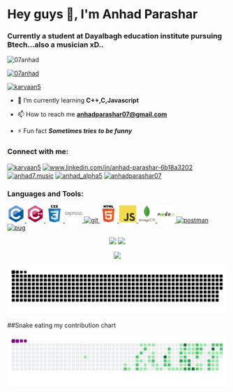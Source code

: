 <h1 align="left">Hey guys 🌝, I'm Anhad Parashar</h1>


<h3 align="left">Currently a student at Dayalbagh education institute pursuing Btech...also a musician xD..</h3>

<p align="left"> <img src="https://komarev.com/ghpvc/?username=07anhad&label=Profile%20views&color=0e75b6&style=flat" alt="07anhad" /> </p>

<p align="left"> <a href="https://github.com/ryo-ma/github-profile-trophy"><img src="https://github-profile-trophy.vercel.app/?username=07anhad" alt="07anhad" /></a> </p>

<!-- 
## Spotify Playing 🎧 -->


<!-- [![spotify](https://spotify-github-profile.vercel.app/api/view?uid=6ecgmt4zopn1enw6au2y3lpwp&cover_image=true&theme=novatorem)](https://github.com/kittinan/spotify-github-profile)

----- -->

<p align="left"> <a href="https://twitter.com/karvaan5" target="blank"><img src="https://img.shields.io/twitter/follow/karvaan5?logo=twitter&style=for-the-badge" alt="karvaan5" /></a> </p>

- 🌱 I’m currently learning **C++,C,Javascript**

- 📫 How to reach me **anhadparashar07@gmail.com**

- ⚡ Fun fact ***Sometimes tries to be funny***

<h3 align="left">Connect with me:</h3>
<p align="left">
<a href="https://twitter.com/karvaan5" target="blank"><img align="center" src="https://raw.githubusercontent.com/rahuldkjain/github-profile-readme-generator/master/src/images/icons/Social/twitter.svg" alt="karvaan5" height="30" width="40" /></a>
<a href="https://linkedin.com/in/www.linkedin.com/in/anhad-parashar-6b18a3202" target="blank"><img align="center" src="https://raw.githubusercontent.com/rahuldkjain/github-profile-readme-generator/master/src/images/icons/Social/linked-in-alt.svg" alt="www.linkedin.com/in/anhad-parashar-6b18a3202" height="30" width="40" /></a>
<a href="https://instagram.com/anhad7.music" target="blank"><img align="center" src="https://raw.githubusercontent.com/rahuldkjain/github-profile-readme-generator/master/src/images/icons/Social/instagram.svg" alt="anhad7.music" height="30" width="40" /></a>
<a href="https://www.codechef.com/users/anhad_alpha5" target="blank"><img align="center" src="https://cdn.jsdelivr.net/npm/simple-icons@3.1.0/icons/codechef.svg" alt="anhad_alpha5" height="30" width="40" /></a>
<a href="https://auth.geeksforgeeks.org/user/anhadparashar07" target="blank"><img align="center" src="https://raw.githubusercontent.com/rahuldkjain/github-profile-readme-generator/master/src/images/icons/Social/geeks-for-geeks.svg" alt="anhadparashar07" height="30" width="40" /></a>
</p>

<h3 align="left">Languages and Tools:</h3>
<p align="left"> <a href="https://www.cprogramming.com/" target="_blank"> <img src="https://raw.githubusercontent.com/devicons/devicon/master/icons/c/c-original.svg" alt="c" width="40" height="40"/> </a> <a href="https://www.w3schools.com/cpp/" target="_blank"> <img src="https://raw.githubusercontent.com/devicons/devicon/master/icons/cplusplus/cplusplus-original.svg" alt="cplusplus" width="40" height="40"/> </a> <a href="https://www.w3schools.com/css/" target="_blank"> <img src="https://raw.githubusercontent.com/devicons/devicon/master/icons/css3/css3-original-wordmark.svg" alt="css3" width="40" height="40"/> </a> <a href="https://expressjs.com" target="_blank"> <img src="https://raw.githubusercontent.com/devicons/devicon/master/icons/express/express-original-wordmark.svg" alt="express" width="40" height="40"/> </a> <a href="https://git-scm.com/" target="_blank"> <img src="https://www.vectorlogo.zone/logos/git-scm/git-scm-icon.svg" alt="git" width="40" height="40"/> </a> <a href="https://www.w3.org/html/" target="_blank"> <img src="https://raw.githubusercontent.com/devicons/devicon/master/icons/html5/html5-original-wordmark.svg" alt="html5" width="40" height="40"/> </a> <a href="https://developer.mozilla.org/en-US/docs/Web/JavaScript" target="_blank"> <img src="https://raw.githubusercontent.com/devicons/devicon/master/icons/javascript/javascript-original.svg" alt="javascript" width="40" height="40"/> </a> <a href="https://www.mongodb.com/" target="_blank"> <img src="https://raw.githubusercontent.com/devicons/devicon/master/icons/mongodb/mongodb-original-wordmark.svg" alt="mongodb" width="40" height="40"/> </a> <a href="https://nodejs.org" target="_blank"> <img src="https://raw.githubusercontent.com/devicons/devicon/master/icons/nodejs/nodejs-original-wordmark.svg" alt="nodejs" width="40" height="40"/> </a> <a href="https://postman.com" target="_blank"> <img src="https://www.vectorlogo.zone/logos/getpostman/getpostman-icon.svg" alt="postman" width="40" height="40"/> </a> <a href="https://pugjs.org" target="_blank"> <img src="https://cdn.worldvectorlogo.com/logos/pug.svg" alt="pug" width="40" height="40"/> </a> </p>

<p align="center">
	
  <img width="48%" src="https://github-readme-stats.vercel.app/api?username=07anhad&show_icons=true&theme=tokyonight" />
  <img width="48%" src="https://github-readme-streak-stats.herokuapp.com/?user=07anhad&theme=tokyonight" />
	
  <!--<img width='48%' src="https://github-readme-stats.vercel.app/api/top-langs/?username=Rutikab12&layout=compact&text_color=daf7dc&bg_color=151515" />-->
  

</p>
<p align="center">
	
  <img width="48%" src="https://github-readme-stats.vercel.app/api/top-langs?username=07anhad&show_icons=true&locale=en&layout=compact&theme=tokyonight" />	
</p>

<p align="center">
  <img src="https://github.com/07anhad/07anhad/raw/output/github-contribution-grid-snake.svg" alt="snake"></center>
</p>

##Snake eating my contribution chart

![snake gif](https://github.com/07anhad/07anhad/blob/output/github-contribution-grid-snake.gif)



